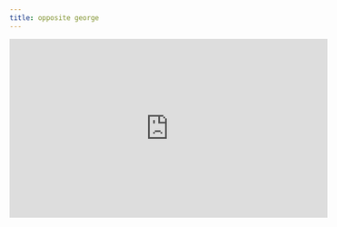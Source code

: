 ```yaml
---
title: opposite george
---
```


<div class="iframe-wrapper">
<iframe width="560" height="315" src="https://www.youtube.com/embed/SclV-UWM4Gw" title="YouTube video player" frameborder="0" allow="accelerometer; autoplay; clipboard-write; encrypted-media; gyroscope; picture-in-picture" allowfullscreen></iframe>
</div>

